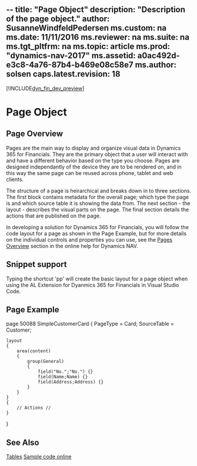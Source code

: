 --
title: "Page Object"
description: "Description of the page object."
author: SusanneWindfeldPedersen
ms.custom: na
ms.date: 11/11/2016
ms.reviewer: na
ms.suite: na
ms.tgt_pltfrm: na
ms.topic: article
ms.prod: "dynamics-nav-2017"
ms.assetid: a0ac492d-e3c8-4a76-87b4-b469e08c58e7
ms.author: solsen
caps.latest.revision: 18
---

[!INCLUDE[dyn_fin_dev_preview](../dynamics-nav/includes/dyn_fin_dev_preview.md)]

# Page Object
 
## Page Overview ##

Pages are the main way to display and organize visual data in Dynamics 365 for Financials. They are the primary object that a user will interact with and have a different behavior based on the type you choose. Pages are designed independantly of the device they are to be rendered on, and in this way the same page can be reused across phone, tablet and web clients.

The structure of a page is heirarchical and breaks down in to three sections.  The first block contains metadata for the overall page; which type the page is and which source table it is showing the data from.  The next section - the layout - describes the visual parts on the page.  The final section details the actions that are published on the page.

In developing a solution for Dynamics 365 for Financials, you will follow the code layout for a page as shown in the Page Example, but for more details on the individual controls and properties you can use, see the [Pages Overview](https://msdn.microsoft.com/en-us/dynamics-nav/pages-overview) section in the online help for Dynamics NAV. 

## Snippet support ##
Typing the shortcut 'pp' will create the basic layout for a page object when using the AL Extension for Dyanmics 365 for Financials in Visual Studio Code.

## Page Example

page 50088 SimpleCustomerCard
{
    PageType = Card;
    SourceTable = Customer;

    layout
    {
        area(content)
        {
            group(General)
            {
                field("No.";"No.") {}
                field(Name;Name) {}
                field(Address;Address) {}
            }
        }
    }
    {
        // Actions //
    }
}

## See Also
[Tables](tables.md)
[Sample code online](http://whatabouthosting10pagesinasamplepack.com)
